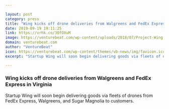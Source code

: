 ```yaml
---

layout: post
category: press
title: "Wing kicks off drone deliveries from Walgreens and FedEx Express in Virginia"
date: 2019-09-19 19:11:25
link: https://vrhk.co/30fOXuM
image: https://venturebeat.com/wp-content/uploads/2018/07/Project-Wing.jpg?w=1200&strip=all
domain: venturebeat.com
author: "VentureBeat"
icon: https://venturebeat.com/wp-content/themes/vb-news/img/favicon.ico
excerpt: "Startup Wing will soon begin delivering goods via fleets of drones from FedEx Express, Walgreens, and Sugar Magnolia to customers."

---
```


### Wing kicks off drone deliveries from Walgreens and FedEx Express in Virginia

Startup Wing will soon begin delivering goods via fleets of drones from FedEx Express, Walgreens, and Sugar Magnolia to customers.